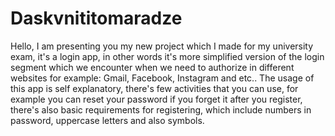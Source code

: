 # Daskvnititomaradze
Hello, I am presenting you my new project which I made for my university exam, it's a login app, in other words it's more simplified version of the login segment which we encounter when we need to authorize in different websites for example: Gmail, Facebook, Instagram and etc.. The usage of this app is self explanatory, there's few activities that you can use, for example you can reset your password if you forget it after you register, there's also basic requirements for registering, which include numbers in password, uppercase letters and also symbols.
